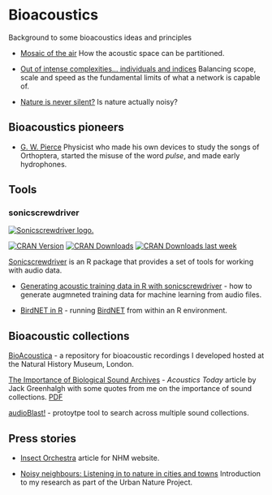 # Bioacoustics

Background to some bioacoustics ideas and principles

- [Mosaic of the air](https://medium.ebaker.me.uk/mosaic-of-the-air-partitioning-the-acoustic-space-d51bdb69bbf7) How the acoustic space can be partitioned.

- [Out of intense complexities… individuals and indices](https://medium.ebaker.me.uk/out-of-intense-complexities-individuals-and-indices-46df4e962c9b) Balancing scope, scale and speed as the fundamental limits of what a network is capable of.

- [Nature is never silent?](https://medium.ebaker.me.uk/nature-is-never-silent-b2062a4cc5d5) Is nature actually noisy?

## Bioacoustics pioneers

- [G. W. Pierce](https://medium.ebaker.me.uk/bioacoustic-pioneers-g-w-pierce-ca088d9e3b69) Physicist who made his own devices to study the songs of Orthoptera, started the misuse of the word _pulse_, and made early hydrophones.

## Tools

### sonicscrewdriver

[![Sonicscrewdriver logo.](<https://sonicscrewdriver.ebaker.me.uk/dev/logo.png>)](<https://sonicscrewdriver.ebaker.me.uk>)

[![CRAN Version](<https://www.r-pkg.org/badges/version/sonicscrewdriver>)](<https://cran.r-project.org/package=sonicscrewdriver>) [![CRAN Downloads](<https://cranlogs.r-pkg.org/badges/grand-total/sonicscrewdriver>)](<https://cran.r-project.org/package=sonicscrewdriver>) [![CRAN Downloads last week](<http://cranlogs.r-pkg.org/badges/last-week/sonicscrewdriver?color=green>)](<https://cran.r-project.org/package=sonicscrewdriver>)

[Sonicscrewdriver](https://sonicscrewdriver.ebaker.me.uk) is an R package that provides a set of tools for working with audio data.

- [Generating acoustic training data in R with sonicscrewdriver](https://medium.com/bioacoustica/generating-acoustic-training-data-in-r-with-sonicscrewdriver-774a440f5c6e) - how to generate augmneted training data for machine learning from audio files.

- [BirdNET in R](https://medium.ebaker.me.uk/birdnet-in-r-b3aea914fc4c) - running [BirdNET](https://birdnet.cornell.edu/) from within an R environment.

## Bioacoustic collections

[BioAcoustica](https://bio.acousti.ca) - a repository for bioacoustic recordings I developed hosted at the Natural History Museum, London.

[The Importance of Biological Sound Archives](https://acousticstoday.org/the-importance-of-biological-sound-archives/) - _Acoustics Today_ article by Jack Greenhalgh with some quotes from me on the importance of sound collections. [PDF](/pubs/The-Importance-Fall2024-2.pdf)

[audioBlast!](https://audioblast.org) - protoytpe tool to search across multiple sound collections.

## Press stories

- [Insect Orchestra](https://www.nhm.ac.uk/discover/insect-sounds.html) article for NHM website.

- [Noisy neighbours: Listening in to nature in cities and towns](https://www.nhm.ac.uk/discover/news/2023/may/listening-to-nature-in-cities-and-towns.html) Introduction to my research as part of the Urban Nature Project.
